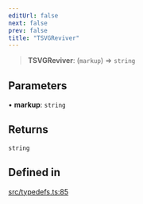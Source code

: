 ```yaml
---
editUrl: false
next: false
prev: false
title: "TSVGReviver"
---
```


> **TSVGReviver**: (`markup`) => `string`

## Parameters

• **markup**: `string`

## Returns

`string`

## Defined in

[src/typedefs.ts:85](https://github.com/fabricjs/fabric.js/blob/a0b4adf41e0a1fd81824114cedd4c32bfb8cac25/src/typedefs.ts#L85)
